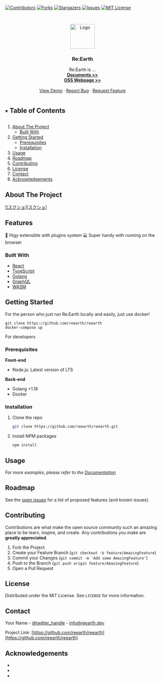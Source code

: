 
[![Contributors][contributors-shield]][contributors-url]
[![Forks][forks-shield]][forks-url]
[![Stargazers][stars-shield]][stars-url]
[![Issues][issues-shield]][issues-url]
[![MIT License][license-shield]][license-url]


<!-- PROJECT LOGO -->
<br />
<p align="center">
  <a href="https://github.com/reearth/reearth">
    <img src="images/logo.png" alt="Logo" width="80" height="80">
  </a>

  <h3 align="center">Re:Earth</h3>

  <p align="center">
    Re:Earth is ...
    <br />
    <a href="https://docs.reearth.io/"><strong>Documents >></strong></a>
    <br />
    <a href="https://docs.reearth.io/oss"><strong>OSS Webpage >></strong></a>
    <br />
    <br />
    <!-- TODO: here -->
    <a href="">View Demo</a>
    ·
    <a href="https://github.com/reearth/reearth/issues">Report Bug</a>
    ·
    <a href="https://github.com/reearth/reearth/discussion">Request Feature</a>
  </p>
</p>



<!-- TABLE OF CONTENTS -->
<details open="open">
  <summary><h2 style="display: inline-block">Table of Contents</h2></summary>
  <ol>
    <li>
      <a href="#about-the-project">About The Project</a>
      <ul>
        <li><a href="#built-with">Built With</a></li>
      </ul>
    </li>
    <li>
      <a href="#getting-started">Getting Started</a>
      <ul>
        <li><a href="#prerequisites">Prerequisites</a></li>
        <li><a href="#installation">Installation</a></li>
      </ul>
    </li>
    <li><a href="#usage">Usage</a></li>
    <li><a href="#roadmap">Roadmap</a></li>
    <li><a href="#contributing">Contributing</a></li>
    <li><a href="#license">License</a></li>
    <li><a href="#contact">Contact</a></li>
    <li><a href="#acknowledgements">Acknowledgements</a></li>
  </ol>
</details>



<!-- ABOUT THE PROJECT -->
## About The Project

[![スクショ][スクショ]](スクショ)

## Features
🔌 Higy extensible with plugins system
💻 Super handy with running on the browser


### Built With

* [React]()
* [TypeScript]()
* [Golang]()
* [GraphQL]()
* [WASM]()



<!-- GETTING STARTED -->
## Getting Started
For the person who just run Re:Earth locally and easily, just use docker!

```
git clone https://github.com/reearth/reearth
docker-compose up
```

For developers

### Prerequisites

**Front-end**
* Node.js: Latest version of LTS

**Back-end**
* Golang +1.16
* Docker


### Installation

1. Clone the repo
   ```sh
   git clone https://github.com/reearth/reearth.git
   ```
2. Install NPM packages
   ```sh
   npm install
   ```



<!-- USAGE EXAMPLES -->
## Usage


_For more examples, please refer to the [Documentation](https://example.com)_



<!-- ROADMAP -->
## Roadmap

See the [open issues](https://github.com/reearth/reearth/issues) for a list of proposed features (and known issues).



<!-- CONTRIBUTING -->
## Contributing

Contributions are what make the open source community such an amazing place to be learn, inspire, and create. Any contributions you make are **greatly appreciated**.

1. Fork the Project
2. Create your Feature Branch (`git checkout -b feature/AmazingFeature`)
3. Commit your Changes (`git commit -m 'Add some AmazingFeature'`)
4. Push to the Branch (`git push origin feature/AmazingFeature`)
5. Open a Pull Request



<!-- LICENSE -->
## License

Distributed under the MIT License. See `LICENSE` for more information.



<!-- CONTACT -->
## Contact

Your Name - [@twitter_handle](https://twitter.com/twitter_handle) - info@reearth.dev

Project Link: [https://github.com/reearth/reearth](https://github.com/reearth/reearth)



<!-- ACKNOWLEDGEMENTS -->
## Acknowledgements

* []()
* []()
* []()





<!-- MARKDOWN LINKS & IMAGES -->
<!-- https://www.markdownguide.org/basic-syntax/#reference-style-links -->
[contributors-shield]: https://img.shields.io/github/contributors/reearth/repo.svg?style=for-the-badge
[contributors-url]: https://github.com/reearth/repo/graphs/contributors
[forks-shield]: https://img.shields.io/github/forks/reearth/repo.svg?style=for-the-badge
[forks-url]: https://github.com/reearth/repo/network/members
[stars-shield]: https://img.shields.io/github/stars/reearth/repo.svg?style=for-the-badge
[stars-url]: https://github.com/reearth/repo/stargazers
[issues-shield]: https://img.shields.io/github/issues/reearth/repo.svg?style=for-the-badge
[issues-url]: https://github.com/reearth/repo/issues
[license-shield]: https://img.shields.io/github/license/reearth/repo.svg?style=for-the-badge
[license-url]: https://github.com/reearth/repo/blob/master/LICENSE.txt
[linkedin-shield]: https://img.shields.io/badge/-LinkedIn-black.svg?style=for-the-badge&logo=linkedin&colorB=555
[linkedin-url]: https://linkedin.com/in/reearth